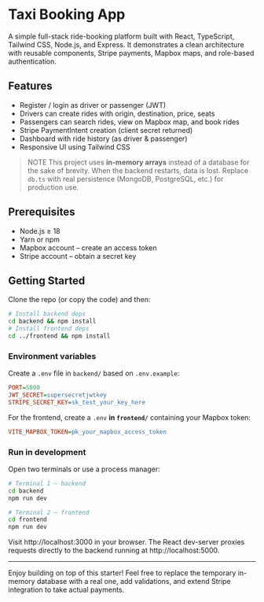 # Taxi Booking App

A simple full-stack ride-booking platform built with React, TypeScript, Tailwind CSS, Node.js, and Express. It demonstrates a clean architecture with reusable components, Stripe payments, Mapbox maps, and role-based authentication.

## Features

* Register / login as driver or passenger (JWT)
* Drivers can create rides with origin, destination, price, seats
* Passengers can search rides, view on Mapbox map, and book rides
* Stripe PaymentIntent creation (client secret returned)
* Dashboard with ride history (as driver & passenger)
* Responsive UI using Tailwind CSS

> NOTE  This project uses **in-memory arrays** instead of a database for the sake of brevity. When the backend restarts, data is lost. Replace `db.ts` with real persistence (MongoDB, PostgreSQL, etc.) for production use.

## Prerequisites

* Node.js ≥ 18
* Yarn or npm
* Mapbox account – create an access token
* Stripe account – obtain a secret key

## Getting Started

Clone the repo (or copy the code) and then:

```bash
# Install backend deps
cd backend && npm install
# Install frontend deps
cd ../frontend && npm install
```

### Environment variables

Create a `.env` file in `backend/` based on `.env.example`:

```ini
PORT=5000
JWT_SECRET=supersecretjwtkey
STRIPE_SECRET_KEY=sk_test_your_key_here
```

For the frontend, create a `.env` **in `frontend/`** containing your Mapbox token:

```ini
VITE_MAPBOX_TOKEN=pk_your_mapbox_access_token
```

### Run in development

Open two terminals or use a process manager:

```bash
# Terminal 1 – backend
cd backend
npm run dev

# Terminal 2 – frontend
cd frontend
npm run dev
```

Visit http://localhost:3000 in your browser. The React dev-server proxies requests directly to the backend running at http://localhost:5000.

---

Enjoy building on top of this starter! Feel free to replace the temporary in-memory database with a real one, add validations, and extend Stripe integration to take actual payments.